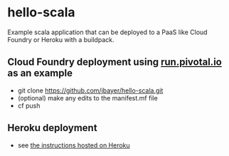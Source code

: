 hello-scala
===========

Example scala application that can be deployed to a PaaS like Cloud Foundry or Heroku with a buildpack.

## Cloud Foundry deployment using [run.pivotal.io](https://console.run.pivotal.io) as an example

- git clone https://github.com/jbayer/hello-scala.git
- (optional) make any edits to the manifest.mf file
- cf push

## Heroku deployment

- see [the instructions hosted on Heroku](https://devcenter.heroku.com/articles/getting-started-with-scala)
